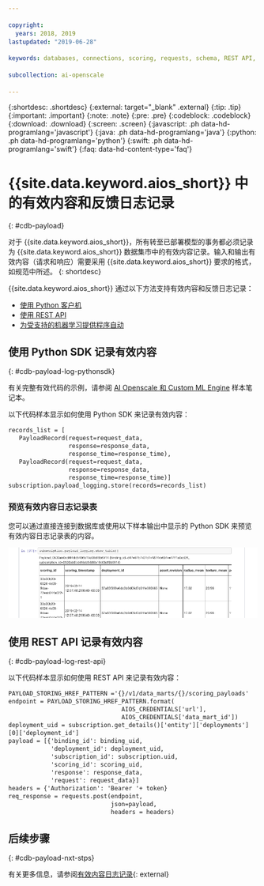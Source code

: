 ```yaml
---

copyright:
  years: 2018, 2019
lastupdated: "2019-06-28"

keywords: databases, connections, scoring, requests, schema, REST API, API

subcollection: ai-openscale

---
```


{:shortdesc: .shortdesc}
{:external: target="_blank" .external}
{:tip: .tip}
{:important: .important}
{:note: .note}
{:pre: .pre}
{:codeblock: .codeblock}
{:download: .download}
{:screen: .screen}
{:javascript: .ph data-hd-programlang='javascript'}
{:java: .ph data-hd-programlang='java'}
{:python: .ph data-hd-programlang='python'}
{:swift: .ph data-hd-programlang='swift'}
{:faq: data-hd-content-type='faq'}

# {{site.data.keyword.aios_short}} 中的有效内容和反馈日志记录
{: #cdb-payload}

对于 {{site.data.keyword.aios_short}}，所有转至已部署模型的事务都必须记录为 {{site.data.keyword.aios_short}} 数据集市中的有效内容记录。输入和输出有效内容（请求和响应）需要采用 {{site.data.keyword.aios_short}} 要求的格式，如规范中所述。
{: shortdesc}

{{site.data.keyword.aios_short}} 通过以下方法支持有效内容和反馈日志记录：

- [使用 Python 客户机](/docs/services/ai-openscale?topic=ai-openscale-cdb-payload#cdb-payload-log-pythonsdk)
- [使用 REST API](/docs/services/ai-openscale?topic=ai-openscale-cdb-payload#cdb-payload-log-rest-api)
- [为受支持的机器学习提供程序自动](/docs/services/ai-openscale?topic=ai-openscale-fmrk-workaround-pyld-lg)

## 使用 Python SDK 记录有效内容
{: #cdb-payload-log-pythonsdk}

有关完整有效代码的示例，请参阅 [AI Openscale 和 Custom ML Engine](https://github.com/pmservice/ai-openscale-tutorials/blob/master/notebooks/AI%20OpenScale%20and%20Custom%20ML%20Engine.ipynb) 样本笔记本。

以下代码样本显示如何使用 Python SDK 来记录有效内容：

```
records_list = [
   PayloadRecord(request=request_data, 
                 response=response_data,
                 response_time=response_time), 
   PayloadRecord(request=request_data,
                 response=response_data,
                 response_time=response_time)]
subscription.payload_logging.store(records=records_list)
```

### 预览有效内容日志记录表

您可以通过直接连接到数据库或使用以下样本输出中显示的 Python SDK 来预览有效内容日志记录表的内容。 

![有效内容日志记录表的 Python SDK 样本输出](images/wosntbok.png)


## 使用 REST API 记录有效内容
{: #cdb-payload-log-rest-api}

以下代码样本显示如何使用 REST API 来记录有效内容：

```
PAYLOAD_STORING_HREF_PATTERN ='{}/v1/data_marts/{}/scoring_payloads'
endpoint = PAYLOAD_STORING_HREF_PATTERN.format(
                                AIOS_CREDENTIALS['url'], 
                                AIOS_CREDENTIALS['data_mart_id'])
deployment_uid = subscription.get_details()['entity']['deployments'][0]['deployment_id']
payload = [{'binding_id': binding_uid, 
            'deployment_id': deployment_uid,
            'subscription_id': subscription.uid,
            'scoring_id': scoring_uid,
            'response': response_data,
            'request': request_data}]
headers = {'Authorization': 'Bearer '+ token}
req_response = requests.post(endpoint, 
                             json=payload,
                             headers = headers)
```



## 后续步骤
{: #cdb-payload-nxt-stps}

有关更多信息，请参阅[有效内容日志记录](http://aiopenscale-api.mybluemix.net/#/Payload%20Logging%20(Public%20API)/publishScoringPayload){: external}



